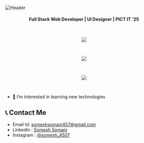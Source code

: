 

![Header](https://i.postimg.cc/s206kWZ4/header.png "Header")

<h4 align="center">Full Stack Web Developer | UI Designer | PICT IT '25 </h4>

<br/>
<p align="center"> 

   <img align="center" src="https://github-readme-stats.vercel.app/api?username=somesh4545&show_icons=true&theme=aura"/>
</p>

<br/>

<p align="center"> 
   <img align="center" src="https://github-readme-streak-stats.herokuapp.com?user=somesh4545&theme=highcontrast"/>
</p>

<br/>

<p align="center"> 
   <img align="center" src="https://github-readme-stats.vercel.app/api/top-langs/?username=somesh4545&layout=compact&theme=aura"/>
</p>

<br/>

- 👀 I’m interested in learning new technologies

## 📞 Contact Me
* Email Id: someshsomani457@gmail.com
* LinkedIn : [Somesh Somani](https://www.linkedin.com/in/somesh-somani-29aa451b4)
* Instagram : [@somesh_4507](https://www.instagram.com/somesh_4507/)
